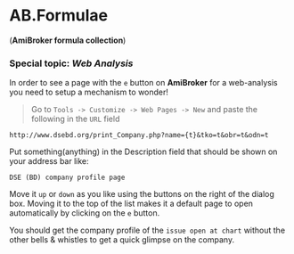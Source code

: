 AB.Formulae 
==============================================
(**AmiBroker formula collection**)
### Special topic: *Web Analysis*

In order to see a page with the `e` button on **AmiBroker** for a web-analysis you need to setup a mechanism to wonder!

> Go to `Tools -> Customize -> Web Pages -> New` and paste the following in the `URL` field
```
http://www.dsebd.org/print_Company.php?name={t}&tko=t&obr=t&odn=t
```
Put something(anything) in the Description field that should be shown on your address bar like:  
```
DSE (BD) company profile page
```
Move it `up` or `down` as you like using the buttons on the right of the dialog box. Moving it to the top of the list makes it a default page to open automatically by clicking on the `e` button.

You should get the company profile of the `issue open at chart` without the other bells & whistles to get a quick glimpse on the company.
